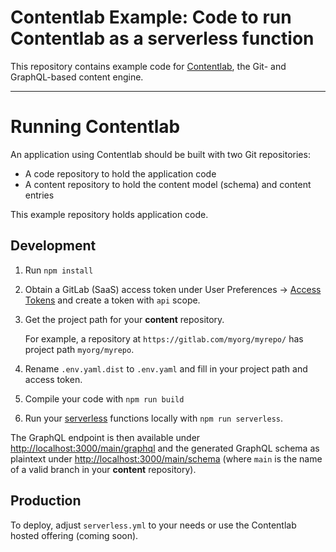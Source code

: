 # Contentlab Example: Code to run Contentlab as a serverless function

This repository contains example code for [Contentlab](https://github.com/contentlab-sh/contentlab), the
Git- and GraphQL-based content engine.

---

# Running Contentlab

An application using Contentlab should be built with two Git repositories:
* A code repository to hold the application code
* A content repository to hold the content model (schema) and content entries

This example repository holds application code.

## Development

1. Run `npm install`
1. Obtain a GitLab (SaaS) access token under User Preferences ->
   [Access Tokens](https://gitlab.com/-/profile/personal_access_tokens) and create a token with `api` scope.
1. Get the project path for your **content** repository.

   For example, a repository at `https://gitlab.com/myorg/myrepo/` has project path `myorg/myrepo`.
1. Rename `.env.yaml.dist` to `.env.yaml` and fill in your project path and access token.
1. Compile your code with `npm run build`
1. Run your [serverless](https://www.serverless.com/framework/docs/getting-started) functions locally with
   `npm run serverless`.

The GraphQL endpoint is then available under [http://localhost:3000/main/graphql](http://localhost:3000/main/graphql)
and the generated GraphQL schema as plaintext under
[http://localhost:3000/main/schema](http://localhost:3000/main/schema) (where `main` is the name of a valid branch
in your **content** repository).

## Production

To deploy, adjust `serverless.yml` to your needs or use the Contentlab hosted offering (coming soon).

